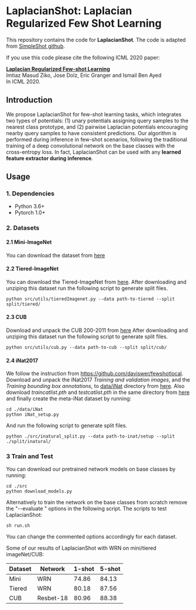 # LaplacianShot: Laplacian Regularized Few Shot Learning

This repository contains the code for **LaplacianShot**. The code is adapted from [SimpleShot github](https://github.com/mileyan/simple_shot).

If you use this code please cite the following ICML 2020 paper:

[**Laplacian Regularized Few-shot Learning**]()  
Imtiaz Masud Ziko, Jose Dolz, Eric Granger and Ismail Ben Ayed  
In ICML 2020.

## Introduction
We propose LaplacianShot for few-shot learning tasks, which integrates two types of potentials: (1) unary potentials assigning query samples to the nearest class prototype, and (2) pairwise Laplacian potentials encouraging nearby query samples to have consistent predictions. Our algorithm is performed during inference in few-shot scenarios, following the traditional training of a deep convolutional network on the base classes with the cross-entropy loss. In fact, LaplacianShot can be used with any **learned feature extractor during inference**.

## Usage
### 1. Dependencies
- Python 3.6+
- Pytorch 1.0+

### 2. Datasets
#### 2.1 Mini-ImageNet
You can download the dataset from [here](https://drive.google.com/open?id=0B3Irx3uQNoBMQ1FlNXJsZUdYWEE)

#### 2.2 Tiered-ImageNet
You can download the Tiered-ImageNet from [here](https://drive.google.com/file/d/1g1aIDy2Ar_MViF2gDXFYDBTR-HYecV07/view).
After downloading and unziping this dataset run the following script to generate split files.
```angular2
python src/utils/tieredImagenet.py --data path-to-tiered --split split/tiered/
```
#### 2.3 CUB
Download and unpack the CUB 200-2011 from [here](http://www.vision.caltech.edu/visipedia-data/CUB-200-2011/CUB_200_2011.tgz)
After downloading and unziping this dataset run the following script to generate split files.
```angular2
python src/utils/cub.py --data path-to-cub --split split/cub/
```
#### 2.4 iNat2017
We follow the instruction from https://github.com/daviswer/fewshotlocal. Download and unpack the iNat2017 _Training and validation images_, and the _Training bounding box annotations_, to [data/iNat](./data/iNat) directory from [here](https://github.com/visipedia/inat_comp/blob/master/2017/README.md#Data). Also download _traincatlist.pth_ and _testcatlist.pth_ in the same directory from [here](https://github.com/daviswer/fewshotlocal) and finally
 create the meta-iNat dataset by running:
 ```angular2
cd ./data/iNat
python iNat_setup.py
```

And run the following script to generate split files.
```angular2
python ./src/inatural_split.py --data path-to-inat/setup --split ./split/inatural/
```

### 3 Train and Test
You can download our pretrained network models on base classes by running:
```angular2
cd ./src
python download_models.py
```
Alternatively to train the network on the base classes from scratch remove the "--evaluate " options in the following script.
The scripts to test LaplacianShot:
```angular2
sh run.sh
```
You can change the commented options accordingly for each dataset.

Some of our results of LaplacianShot with WRN on mini/tiered imageNet/CUB:

| Dataset | Network   | 1-shot | 5-shot |
|---------|-----------|--------|--------|
| Mini    | WRN       | 74.86  | 84.13  |
| Tiered  | WRN       | 80.18  | 87.56  |
| CUB     | Resbet-18 | 80.96  | 88.38  |